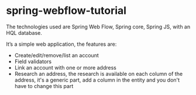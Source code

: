 spring-webflow-tutorial
=======================

The technologies used are Spring Web Flow, Spring core, Spring JS, with an HQL database.

It’s a simple web application, the features are:
- Create/edit/remove/list an account
- Field validators
- Link an account with one or more address
- Research an address, the research is available on each column of the address, it's a generic part, add a column in the entity and you don't have to change this part
